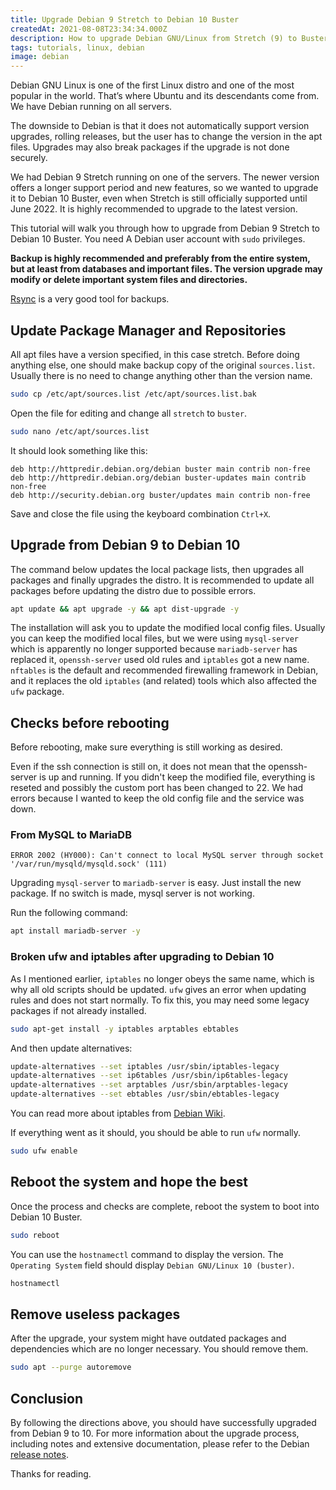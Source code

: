 ```yaml
---
title: Upgrade Debian 9 Stretch to Debian 10 Buster
createdAt: 2021-08-08T23:34:34.000Z
description: How to upgrade Debian GNU/Linux from Stretch (9) to Buster (10) safely and making sure all packages work after the upgrade.
tags: tutorials, linux, debian
image: debian
---
```


Debian GNU Linux is one of the first Linux distro and one of the most popular in the world. That’s where Ubuntu and its descendants come from. We have Debian running on all servers.

The downside to Debian is that it does not automatically support version upgrades, rolling releases, but the user has to change the version in the apt files. Upgrades may also break packages if the upgrade is not done securely.

We had Debian 9 Stretch running on one of the servers. The newer version offers a longer support period and new features, so we wanted to upgrade it to Debian 10 Buster, even when Stretch is still officially supported until June 2022. It is highly recommended to upgrade to the latest version.

This tutorial will walk you through how to upgrade from Debian 9 Stretch to Debian 10 Buster. You need A Debian user account with `sudo` privileges.

**Backup is highly recommended and preferably from the entire system, but at least from databases and important files. The version upgrade may modify or delete important system files and directories.**

[Rsync](/blog/rsync) is a very good tool for backups.

## Update Package Manager and Repositories

All apt files have a version specified, in this case stretch. Before doing anything else, one should make backup copy of the original `sources.list`. Usually there is no need to change anything other than the version name.

```Bash
sudo cp /etc/apt/sources.list /etc/apt/sources.list.bak
```

Open the file for editing and change all `stretch` to `buster`.

```Bash
sudo nano /etc/apt/sources.list
```

It should look something like this:

```
deb http://httpredir.debian.org/debian buster main contrib non-free
deb http://httpredir.debian.org/debian buster-updates main contrib non-free
deb http://security.debian.org buster/updates main contrib non-free
```

Save and close the file using the keyboard combination `Ctrl+X`.

## Upgrade from Debian 9 to Debian 10

The command below updates the local package lists, then upgrades all packages and finally upgrades the distro. It is recommended to update all packages before updating the distro due to possible errors.

```Bash
apt update && apt upgrade -y && apt dist-upgrade -y
```

The installation will ask you to update the modified local config files. Usually you can keep the modified local files, but we were using `mysql-server` which is apparently no longer supported because `mariadb-server` has replaced it, `openssh-server` used old rules and `iptables` got a new name. `nftables` is the default and recommended firewalling framework in Debian, and it replaces the old `iptables` (and related) tools which also affected the `ufw` package.

## Checks before rebooting

Before rebooting, make sure everything is still working as desired.

Even if the ssh connection is still on, it does not mean that the openssh-server is up and running. If you didn't keep the modified file, everything is reseted and possibly the custom port has been changed to 22. We had errors because I wanted to keep the old config file and the service was down.

### From MySQL to MariaDB

```
ERROR 2002 (HY000): Can't connect to local MySQL server through socket '/var/run/mysqld/mysqld.sock' (111)
```

Upgrading `mysql-server` to `mariadb-server` is easy. Just install the new package. If no switch is made, mysql server is not working.

Run the following command:

```Bash
apt install mariadb-server -y
```

### Broken ufw and iptables after upgrading to Debian 10

As I mentioned earlier, `iptables` no longer obeys the same name, which is why all old scripts should be updated. `ufw` gives an error when updating rules and does not start normally. To fix this, you may need some legacy packages if not already installed.

```Bash
sudo apt-get install -y iptables arptables ebtables
```

And then update alternatives:

```Bash
update-alternatives --set iptables /usr/sbin/iptables-legacy
update-alternatives --set ip6tables /usr/sbin/ip6tables-legacy
update-alternatives --set arptables /usr/sbin/arptables-legacy
update-alternatives --set ebtables /usr/sbin/ebtables-legacy
```

You can read more about iptables from [Debian Wiki](https://wiki.debian.org/iptables).

If everything went as it should, you should be able to run `ufw` normally.

```Bash
sudo ufw enable
```

## Reboot the system and hope the best

Once the process and checks are complete, reboot the system to boot into Debian 10 Buster.

```Bash
sudo reboot
```

You can use the `hostnamectl` command to display the version. The `Operating System` field should display `Debian GNU/Linux 10 (buster)`.

```Bash
hostnamectl
```

## Remove useless packages

After the upgrade, your system might have outdated packages and dependencies which are no longer necessary. You should remove them.

```Bash
sudo apt --purge autoremove
```

## Conclusion

By following the directions above, you should have successfully upgraded from Debian 9 to 10. For more information about the upgrade process, including notes and extensive documentation, please refer to the Debian [release notes](https://www.debian.org/releases/stable/).

Thanks for reading.